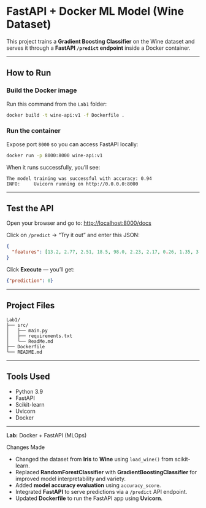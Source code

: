 # FastAPI + Docker ML Model (Wine Dataset)

This project trains a **Gradient Boosting Classifier** on the Wine dataset and serves it through a **FastAPI `/predict` endpoint** inside a Docker container.

---

## How to Run

### Build the Docker image
Run this command from the `Lab1` folder:
```bash
docker build -t wine-api:v1 -f Dockerfile .
```

### Run the container
Expose port `8000` so you can access FastAPI locally:
```bash
docker run -p 8000:8000 wine-api:v1
```

When it runs successfully, you’ll see:
```
The model training was successful with accuracy: 0.94
INFO:     Uvicorn running on http://0.0.0.0:8000
```

---

## Test the API

Open your browser and go to:
[http://localhost:8000/docs](http://localhost:8000/docs)

Click on `/predict` → “Try it out” and enter this JSON:
```json
{
  "features": [13.2, 2.77, 2.51, 18.5, 98.0, 2.23, 2.17, 0.26, 1.35, 3.95, 1.02, 3.58, 1235]
}
```

Click **Execute** — you’ll get:
```json
{"prediction": 0}
```

---

## Project Files

```
Lab1/
├── src/
│   ├── main.py
│   ├── requirements.txt
│   └── ReadMe.md
├── Dockerfile
└── README.md
```

---

## Tools Used
- Python 3.9  
- FastAPI  
- Scikit-learn  
- Uvicorn  
- Docker  

---
**Lab:** Docker + FastAPI (MLOps)

Changes Made

- Changed the dataset from **Iris** to **Wine** using `load_wine()` from scikit-learn.  
- Replaced **RandomForestClassifier** with **GradientBoostingClassifier** for improved model interpretability and variety.  
- Added **model accuracy evaluation** using `accuracy_score`.  
- Integrated **FastAPI** to serve predictions via a `/predict` API endpoint.  
- Updated **Dockerfile** to run the FastAPI app using **Uvicorn**.  